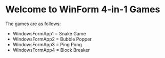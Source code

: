 # Welcome to WinForm 4-in-1 Games

The games are as follows:
 - WindowsFormApp1 = Snake Game
 - WindowsFormApp2 = Bubble Popper
 - WindowsFormApp3 = Ping Pong
 - WindowsFormApp4 = Block Breaker

